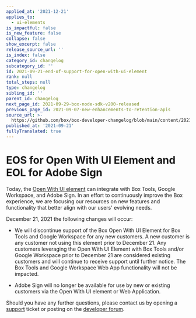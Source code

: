```yaml
---
applied_at: '2021-12-21'
applies_to:
  - ui-elements
is_impactful: false
is_new_feature: false
collapse: false
show_excerpt: false
release_source_url: ''
is_index: false
category_id: changelog
subcategory_id: ''
id: 2021-09-21-end-of-support-for-open-with-ui-element
rank: null
total_steps: null
type: changelog
sibling_id: ''
parent_id: changelog
next_page_id: 2021-09-29-box-node-sdk-v200-released
previous_page_id: 2021-09-07-new-enhancements-to-retention-apis
source_url: >-
  https://github.com/box/box-developer-changelog/blob/main/content/2021/09-21-end-of-support-for-open-with-ui-element.md
published_at: '2021-09-21'
fullyTranslated: true
---
```

# EOS for Open With UI Element and EOL for Adobe Sign

Today, the [Open With UI element][owuie] can integrate with Box Tools, Google
Workspace, and Adobe Sign. In an effort to continuously improve the Box
experience, we are focusing our resources on new features and functionality that
better align with our users' evolving needs.

December 21, 2021 the following changes will occur:

* We will discontinue support of the Box Open With UI Element for Box Tools and
  Google Workspace for any new customers. A new customer is any customer not using
  this element prior to December 21. Any customers leveraging the Open With UI
  Element with Box Tools and/or Google Workspace prior to December 21 are
  considered existing customers and will continue to receive support until further
  notice. The Box Tools and Google Workspace Web App functionality will not be
  impacted.

* Adobe Sign will no longer be available for use by new or existing customers
  via the Open With UI element or Web Application.

Should you have any further questions, please contact us by opening a
[support][support] ticket or posting on the [developer forum][forum].

[owuie]: g://embed/ui-elements/open-with

[support]: https://developer.box.com/support

[forum]: https://support.box.com/hc/en-us/community/topics/360001932973-Platform-and-Developer-Forum
